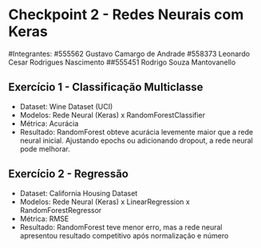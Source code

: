 # Checkpoint 2 - Redes Neurais com Keras
 
#Integrantes:
#555562 Gustavo Camargo de Andrade
#558373 Leonardo Cesar Rodrigues Nascimento
##555451 Rodrigo Souza Mantovanello
 
## Exercício 1 - Classificação Multiclasse
- Dataset: Wine Dataset (UCI)
- Modelos: Rede Neural (Keras) x RandomForestClassifier
- Métrica: Acurácia
- Resultado: RandomForest obteve acurácia levemente maior que a rede neural inicial. Ajustando epochs ou adicionando dropout, a rede neural pode melhorar.
 
## Exercício 2 - Regressão
- Dataset: California Housing Dataset
- Modelos: Rede Neural (Keras) x LinearRegression x RandomForestRegressor
- Métrica: RMSE
- Resultado: RandomForest teve menor erro, mas a rede neural apresentou resultado competitivo após normalização e número 
